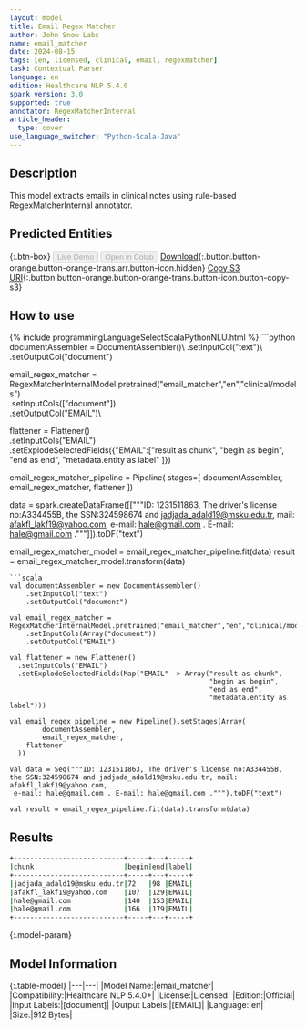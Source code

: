 ```yaml
---
layout: model
title: Email Regex Matcher
author: John Snow Labs
name: email_matcher
date: 2024-08-15
tags: [en, licensed, clinical, email, regexmatcher]
task: Contextual Parser
language: en
edition: Healthcare NLP 5.4.0
spark_version: 3.0
supported: true
annotator: RegexMatcherInternal
article_header:
  type: cover
use_language_switcher: "Python-Scala-Java"
---
```


## Description

This model extracts emails in clinical notes using rule-based RegexMatcherInternal annotator.

## Predicted Entities



{:.btn-box}
<button class="button button-orange" disabled>Live Demo</button>
<button class="button button-orange" disabled>Open in Colab</button>
[Download](https://s3.amazonaws.com/auxdata.johnsnowlabs.com/clinical/models/email_matcher_en_5.4.0_3.0_1723709654589.zip){:.button.button-orange.button-orange-trans.arr.button-icon.hidden}
[Copy S3 URI](s3://auxdata.johnsnowlabs.com/clinical/models/email_matcher_en_5.4.0_3.0_1723709654589.zip){:.button.button-orange.button-orange-trans.button-icon.button-copy-s3}

## How to use



<div class="tabs-box" markdown="1">
{% include programmingLanguageSelectScalaPythonNLU.html %}
```python
documentAssembler = DocumentAssembler()\
      .setInputCol("text")\
      .setOutputCol("document")

email_regex_matcher = RegexMatcherInternalModel.pretrained("email_matcher","en","clinical/models") \
    .setInputCols(["document"])\
    .setOutputCol("EMAIL")\

flattener = Flattener() \
    .setInputCols("EMAIL") \
    .setExplodeSelectedFields({"EMAIL":["result as chunk",
                                            "begin as begin",
                                            "end as end",
                                            "metadata.entity as label"
                                            ]})

email_regex_matcher_pipeline = Pipeline(
    stages=[
        documentAssembler,
        email_regex_matcher,
        flattener
        ])

data = spark.createDataFrame([["""ID: 1231511863, The driver's license no:A334455B, the SSN:324598674 and jadjada_adald19@msku.edu.tr, mail: afakfl_lakf19@yahoo.com, e-mail: hale@gmail.com .
 E-mail: hale@gmail.com ."""]]).toDF("text")


email_regex_matcher_model = email_regex_matcher_pipeline.fit(data)
result = email_regex_matcher_model.transform(data)

```
```scala
val documentAssembler = new DocumentAssembler()
	.setInputCol("text")
	.setOutputCol("document")

val email_regex_matcher = RegexMatcherInternalModel.pretrained("email_matcher","en","clinical/models")
	.setInputCols(Array("document"))
	.setOutputCol("EMAIL")

val flattener = new Flattener()
  .setInputCols("EMAIL")
  .setExplodeSelectedFields(Map("EMAIL" -> Array("result as chunk",
                                                 "begin as begin",
                                                 "end as end",
                                                 "metadata.entity as label")))

val email_regex_pipeline = new Pipeline().setStages(Array(
		documentAssembler,
		email_regex_matcher,
    flattener
  ))

val data = Seq("""ID: 1231511863, The driver's license no:A334455B, the SSN:324598674 and jadjada_adald19@msku.edu.tr, mail: afakfl_lakf19@yahoo.com, 
 e-mail: hale@gmail.com . E-mail: hale@gmail.com .""").toDF("text")

val result = email_regex_pipeline.fit(data).transform(data)
```
</div>

## Results

```bash
+---------------------------+-----+---+-----+
|chunk                      |begin|end|label|
+---------------------------+-----+---+-----+
|jadjada_adald19@msku.edu.tr|72   |98 |EMAIL|
|afakfl_lakf19@yahoo.com    |107  |129|EMAIL|
|hale@gmail.com             |140  |153|EMAIL|
|hale@gmail.com             |166  |179|EMAIL|
+---------------------------+-----+---+-----+
```

{:.model-param}
## Model Information

{:.table-model}
|---|---|
|Model Name:|email_matcher|
|Compatibility:|Healthcare NLP 5.4.0+|
|License:|Licensed|
|Edition:|Official|
|Input Labels:|[document]|
|Output Labels:|[EMAIL]|
|Language:|en|
|Size:|912 Bytes|